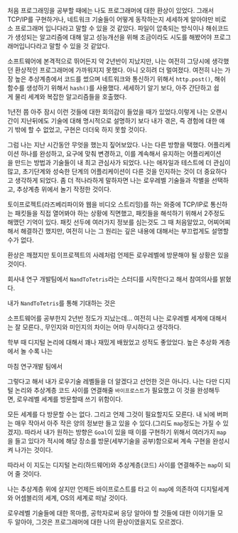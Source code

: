 처음 프로그래밍을 공부할 때에는 나도 프로그래머에 대한 환상이 있었다. 그래서 TCP/IP를 구현하거나, 네트워크 기술들이 어떻게 동작하는지 세세하게 알아야만 비로소 프로그래머 입니다라고 말할 수 있을 것 같았다. 파일이 압축되는 방식이나 해쉬코드가 생성되는 알고리즘에 대해 알고 성능개선을 위해 조금이라도 시도를 해봤어야 프로그래머입니다라고 말할 수 있을 것 같았다.

소프트웨어에 본격적으로 뛰어든지 약 2년반이 지났지만, 나는 여전히 그당시에 생각했던 환상적인 프로그래머에 가까워지지 못했다. 아니 오히려 더 멀여졌다. 여전히 나는 가장 높은 추상계층에서 코드를 썼으며 네트워크와 통신하기 위해서 `http.post()`, 해쉬함수를 생성하기 위해서 `hash()`를 사용했다. 세세하기 알기 보다, 아주 간단하고 쉽게 물리 세계와 복잡한 알고리즘들을 호출했다.

1년전 쯤 아주 잠시 이런 것들에 대한 회의감이 들었을 때가 있었다.이렇게 나는 오랜시간이 지난뒤에도 기술에 대해 명시적으로 설명하기 보다 내가 겪은, 즉 경험에 대한 얘기 밖에 할 수 없었고, 구현은 더더욱 하지 못할 것이다.

그럼 나는 지난 시간동안 무엇을 했는지 짚어보았다. 나는 다른 방향을 택했다. 어플리케이션 하나를 완성하고, 요구에 맞춰 변경하고, 이를 계속해서 유지하는 어플리케이션을 만드는 방법과 기술들이 내 최고 관심사가 되었다. 나는 애자일과 테스트에 더 관심이 많고, 초기단계와 성숙한 단계의 어플리케이션이 다른 것을 인지하는 것이 더 중요하다고 생각하게 되었다. 좀 더 적나라하게 말하자면 나는 로우레벨 기술들과 작별을 선택하고, 추상계층 위에서 놀기 작정한 것이다.

토이프로젝트(라즈베리파이와 웹을 비디오 스트리밍)를 하는 와중에 TCP/IP로 통신하는 패킷들을 직접 열어봐야 하는 상황에 직면했고, 패킷들을 해석하기 위해서 2주정도 해맸던 기억이 있다. 패킷 선두에 여러가지 정보를 심는것도 그 때 처음알았고, 어찌어찌해서 해결하긴 했지만, 여전히 나는 그 원리는 깊은 내용에 대해서는 부끄럽게도 설명할 수가 없다. 

환상은 깨졌지만 토이프로젝트의 사례처럼 언제든 로우레벨에 방문해야 될 상황은 있을 것이다. 

회사내 연구 개발팀에서 `NandToTetris`라는 스터디를 시작한다고 해서 참여의사를 밝혔다. 

내가 `NandToTetris`를 통해 기대하는 것은

소프트웨어를 공부한지 2년반 정도가 지났는데... 여전히 나는 로우레벨 세계에 대해서는 잘 모른다., 무인지와 미인지의 차이는 어마 무시하다고 생각하다.

학부 때 디지털 논리에 대해서 꽤나 재밌게 배웠었고 성적도 좋았었다. 높은 추상화 계층에서 놀 수록 나는

마침 연구개발 팀에서 

그렇다고 해서 내가 로우기술 레벨들을 더 알겠다고 선언한 것은 아니다. 나는 다만 디지털 논리와 추상계층 코드 사이를 연결해줄 `바이프로스트`가 필요했고 이 것을 완성해두면, 로우레벨 세계를 방문할때 쓰기 위함이다.

모든 세계를 다 방문할 수는 없다. 그리고 언제 그것이 필요할지도 모른다. 내 뇌에 버퍼는 매우 작아서 아주 작은 양의 정보만 들고 있을 수 있다.(그리도 `map`정도는 가질 수 있겠지). 따라서 내가 원하는 방향은 `Goal`이 있을 때 이를 구현하기 위해서 여러가지 `map`을 들고 있다가 적시에 해당 장소를 방문(세부기술을 공부)함으로써 계속 구현을 완성시켜 나가는 것이다.

따라서 이 지도는 디지털 논리(하드웨어)와 추상계층(코드) 사이를 연결해주는 `map`이 되어 줄 것이다.

나는 추상계층 위에 살지만 언제든 바이프로스트를 타고 이 `map`에 의존하여 디지털세계와 어셈블리의 세계, OS의 세계로 떠날 것이다.

로우레벨 기술들에 대한 목마름, 공학자로써 응당 알아야 할 것들에 대한 이야기들 모두 알아야, 그것은 프로그래머에 대한 나의 환상이였을지도 모르겠다.